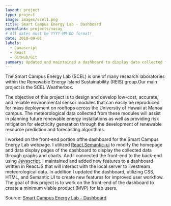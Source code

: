 ```yaml
---
layout: project
type: project
image: images/scel1.png
title: Smart Campus Energy Lab - Dashboard
permalink: projects/vacay
# All dates must be YYYY-MM-DD format!
date: 2018-09-01
labels:
  - Javascript
  - React
  - GitHub/Git
summary: Updated and maintained a dashboard to display data collected from a series environmental sensor nodes. 
---
```


The Smart Campus Energy Lab (SCEL) is one of many research laboratories within the Renewable Energy Island Sustainability (REIS) group.Our main project is the SCEL Weatherbox.

The objective of this project is to design and develop low-cost, accurate, and reliable environmental sensor modules that can easily be reproduced for mass deployment on rooftops across the University of Hawaii at Manoa campus. The meteorological data collected from these modules will assist in planning future renewable energy installations as well as providing risk mitigation for electricity generation through the development of renewable resource prediction and forecasting algorithms.

I worked on the front-end portion ofthe dashboard for the Smart Campus Energy Lab webpage. I utilized [React.Semantic-ui](https://react.semantic-ui.com) to modify the homepage and data display pages of the dashboard to display the collected data through graphs and charts. And I connected the front-end to the back-end using [Javascript](https://javascript.com). I maintained and added new features to a dashboard written in ReactJS that will interact with the local server to livestream meteorological data. In addition I updated the dashboard, utilizing CSS, HTML, and Semantic UI to create new features for improved user workflow. The goal of this project is to work on the front-end of the dashboard to create a minimum viable product (MVP) for lab users. 
 
Source: <a href="https://github.com/scel-hawaii/Dashboard_v2"><i class="large github icon"></i>Smart Campus Energy Lab - Dashboard</a>
